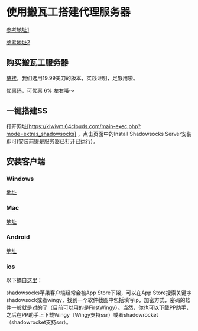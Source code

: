 # 使用搬瓦工搭建代理服务器

[参考地址1](https://www.diycode.cc/topics/1247)

[参考地址2](http://banwagong.cn/gonglue.html)

## 购买搬瓦工服务器

[链接](https://bwh1.net/cart.php?a=confproduct&i=0)，我们选用19.99美刀的版本，实践证明，足够用啦。

[优惠码](https://www.bwgyhw.com/bandwagonhost-lastest-promo/)，可优惠 6% 左右哦～

## 一键搭建SS

打开网址[https://kiwivm.64clouds.com/main-exec.php?mode=extras_shadowsocks] ，点击页面中的Install Shadowsocks Server安装即可(安装前提是服务器已打开已运行)。

## 安装客户端

### Windows

[地址](https://github.com/shadowsocks/shadowsocks-windows)

### Mac

[地址](https://github.com/shadowsocks/ShadowsocksX-NG)

### Android

[地址](https://github.com/shadowsocks/shadowsocks-android)

### ios

以下摘自[这里](https://www.diycode.cc/topics/1247)：

shadowsocks苹果客户端经常会被App Store下架，可以在App Store搜索关键字shadowsock或者wingy，找到一个软件截图中包括填写ip，加密方式，密码的软件一般就是对的了（目前可以用的是FirstWingy）。当然，你也可以下载PP助手，之后在PP助手上下载Wingy（Wingy支持ssr）或者shadowrocket（shadowrocket支持ssr）。
